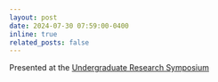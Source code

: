 ```yaml
---
layout: post
date: 2024-07-30 07:59:00-0400
inline: true
related_posts: false
---
```


Presented at the [Undergraduate Research Symposium](https://our.utah.edu/urs/passive-focal-stack-generation-using-extended-depth-of-focus-optics-with-pix2pix-and-transformer-based-frameworks/)
